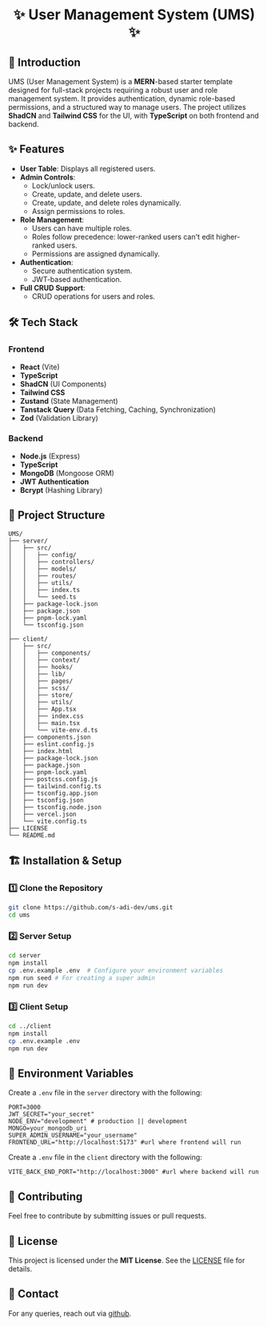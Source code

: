 <h1 align="center">✨ User Management System (UMS) ✨</h1>
<h2>🚀 Introduction</h2>
<p>UMS (User Management System) is a <b>MERN</b>-based starter template designed for full-stack projects requiring a robust user and role management system. It provides authentication, dynamic role-based permissions, and a structured way to manage users. The project utilizes <b>ShadCN</b> and <b>Tailwind CSS</b> for the UI, with <b>TypeScript</b> on both frontend and backend.</p>

## ✨ Features
- **User Table**: Displays all registered users.
- **Admin Controls**:
  - Lock/unlock users.
  - Create, update, and delete users.
  - Create, update, and delete roles dynamically.
  - Assign permissions to roles.
- **Role Management**:
  - Users can have multiple roles.
  - Roles follow precedence: lower-ranked users can't edit higher-ranked users.
  - Permissions are assigned dynamically.
- **Authentication**:
  - Secure authentication system.
  - JWT-based authentication.
- **Full CRUD Support**:
  - CRUD operations for users and roles.

## 🛠️ Tech Stack
### Frontend
- **React** (Vite)
- **TypeScript**
- **ShadCN** (UI Components)
- **Tailwind CSS**
- **Zustand** (State Management)
- **Tanstack Query** (Data Fetching, Caching, Synchronization)
- **Zod** (Validation Library)

### Backend
- **Node.js** (Express)
- **TypeScript**
- **MongoDB** (Mongoose ORM)
- **JWT Authentication**
- **Bcrypt** (Hashing Library)

## 📂 Project Structure
```
UMS/
├── server/
│   ├── src/
│   │   ├── config/
│   │   ├── controllers/
│   │   ├── models/
│   │   ├── routes/
│   │   ├── utils/
│   │   ├── index.ts
│   │   └── seed.ts
│   ├── package-lock.json
│   ├── package.json
│   ├── pnpm-lock.yaml
│   └── tsconfig.json
│
├── client/
│   ├── src/
│   │   ├── components/
│   │   ├── context/
│   │   ├── hooks/
│   │   ├── lib/
│   │   ├── pages/
│   │   ├── scss/
│   │   ├── store/
│   │   ├── utils/
│   │   ├── App.tsx
│   │   ├── index.css
│   │   ├── main.tsx
│   │   └── vite-env.d.ts
│   ├── components.json
│   ├── eslint.config.js
│   ├── index.html
│   ├── package-lock.json
│   ├── package.json
│   ├── pnpm-lock.yaml
│   ├── postcss.config.js
│   ├── tailwind.config.ts
│   ├── tsconfig.app.json
│   ├── tsconfig.json
│   ├── tsconfig.node.json
│   ├── vercel.json
│   └── vite.config.ts
├── LICENSE
└── README.md
```

## 🏗️ Installation & Setup
### 1️⃣ Clone the Repository
```sh
git clone https://github.com/s-adi-dev/ums.git
cd ums
```

### 2️⃣ Server Setup
```sh
cd server
npm install
cp .env.example .env  # Configure your environment variables
npm run seed # For creating a super admin
npm run dev
```

### 3️⃣ Client Setup
```sh
cd ../client
npm install
cp .env.example .env
npm run dev
```

## 🔑 Environment Variables
Create a `.env` file in the `server` directory with the following:
```
PORT=3000
JWT_SECRET="your_secret"
NODE_ENV="development" # production || development
MONGO=your_mongodb_uri
SUPER_ADMIN_USERNAME="your_username"
FRONTEND_URL="http://localhost:5173" #url where frontend will run
```

Create a `.env` file in the `client` directory with the following:
```
VITE_BACK_END_PORT="http://localhost:3000" #url where backend will run
```

## 🤝 Contributing
Feel free to contribute by submitting issues or pull requests.

## 📜 License
This project is licensed under the **MIT License**. See the [LICENSE](./LICENSE) file for details.

## 📧 Contact
For any queries, reach out via [github](https://github.com/s-adi-dev).
